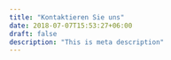 ```yaml
---
title: "Kontaktieren Sie uns"
date: 2018-07-07T15:53:27+06:00
draft: false
description: "This is meta description"
---
```

